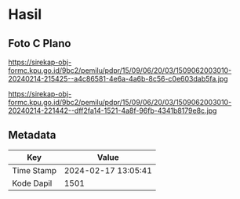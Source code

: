 # Hasil

## Foto C Plano

https://sirekap-obj-formc.kpu.go.id/9bc2/pemilu/pdpr/15/09/06/20/03/1509062003010-20240214-215425--a4c86581-4e6a-4a6b-8c56-c0e603dab5fa.jpg

https://sirekap-obj-formc.kpu.go.id/9bc2/pemilu/pdpr/15/09/06/20/03/1509062003010-20240214-221442--dff2fa14-1521-4a8f-96fb-4341b8179e8c.jpg


## Metadata

| Key        | Value               |
| ---------- | ------------------- |
| Time Stamp | 2024-02-17 13:05:41 |
| Kode Dapil | 1501                |



